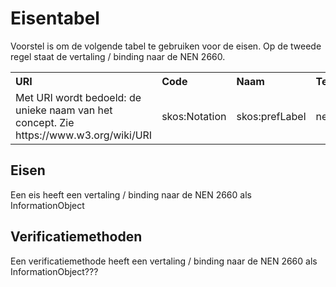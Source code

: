 # Eisentabel


Voorstel is om de volgende tabel te gebruiken voor de eisen. Op de tweede regel staat de vertaling / binding naar de NEN 2660.


<table class="wikitable" style="text-align:left; valign:top">
<tr>
<th> URI
</th>
<th> Code
</th>
<th> Naam
</th>
<th> Tekst
</th>
<th> heeftDeel
</th>
<th> Ernst
</th>
<th> Bron
</th></tr>
<tr>
<td> Met URI wordt bedoeld: de unieke naam van het concept. Zie <href> https://www.w3.org/wiki/URI </href> </td>
<td> skos:Notation </td>
<td> skos:prefLabel </td>
<td> nen2660:heeftVoorwaardeSpecificatie </td>
<td> nen2660:heeftDeel </td>
<td> nen2660:voorwaardeErnstType </td>
<td> nen2660:voorwaardeBronType </td>
</td></tr>
</table>


## Eisen
Een eis heeft een vertaling / binding naar de NEN 2660 als InformationObject


## Verificatiemethoden
Een verificatiemethode heeft een vertaling / binding naar de NEN 2660 als InformationObject???